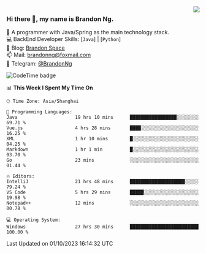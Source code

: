 <img  align="right" src="https://github-readme-stats-brandon0824.vercel.app/api/top-langs/?username=brandon0824&layout=compact">

### Hi there 👋, my name is Brandon Ng.

🌱 A programmer with Java/Spring as the main technology stack.  
💻 BackEnd Developer Skills: [`Java`] | [`Python`]  
📝 Blog: [Brandon Space](https://brandonng.tech)  
📫 Mail: brandonng@foxmail.com  
📰 Telegram: [@BrandonNg](https://t.me/BrandonNg24)  

![CodeTime badge](https://img.shields.io/endpoint?style=flat-square&url=https%3A%2F%2Fapi.codetime.dev%2Fshield%3Fid%3D128%26project%3D%26in%3D604800000)

<!--START_SECTION:waka-->
📊 **This Week I Spent My Time On** 

```text
🕑︎ Time Zone: Asia/Shanghai

💬 Programming Languages: 
Java                     19 hrs 10 mins      █████████████████░░░░░░░░   69.71 % 
Vue.js                   4 hrs 28 mins       ████░░░░░░░░░░░░░░░░░░░░░   16.25 % 
XML                      1 hr 10 mins        █░░░░░░░░░░░░░░░░░░░░░░░░   04.25 % 
Markdown                 1 hr 1 min          █░░░░░░░░░░░░░░░░░░░░░░░░   03.70 % 
Go                       23 mins             ░░░░░░░░░░░░░░░░░░░░░░░░░   01.44 % 

🔥 Editors: 
IntelliJ                 21 hrs 48 mins      ████████████████████░░░░░   79.24 % 
VS Code                  5 hrs 29 mins       █████░░░░░░░░░░░░░░░░░░░░   19.98 % 
Notepad++                12 mins             ░░░░░░░░░░░░░░░░░░░░░░░░░   00.78 % 

💻 Operating System: 
Windows                  27 hrs 30 mins      █████████████████████████   100.00 % 
```


 Last Updated on 01/10/2023 16:14:32 UTC
<!--END_SECTION:waka-->
